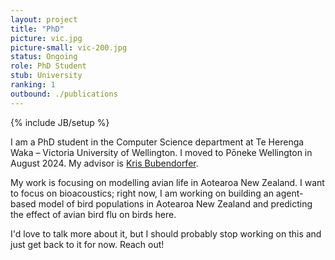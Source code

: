 ```yaml
---
layout: project
title: "PhD"
picture: vic.jpg
picture-small: vic-200.jpg
status: Ongoing
role: PhD Student
stub: University
ranking: 1
outbound: ./publications
---
```

{% include JB/setup %}

I am a PhD student in the Computer Science department at Te Herenga Waka – Victoria University of Wellington. I moved to Pōneke Wellington in August 2024. My advisor is [Kris Bubendorfer](https://people.wgtn.ac.nz/kris.bubendorfer).

My work is focusing on modelling avian life in Aotearoa New Zealand. I want to focus on bioacoustics; right now, I am working on building an agent-based model of bird populations in Aotearoa New Zealand and predicting the effect of avian bird flu on birds here.

I'd love to talk more about it, but I should probably stop working on this and just get back to it for now. Reach out!
